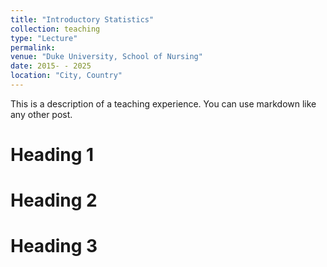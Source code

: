 ```yaml
---
title: "Introductory Statistics"
collection: teaching
type: "Lecture"
permalink: 
venue: "Duke University, School of Nursing"
date: 2015- - 2025
location: "City, Country"
---
```


This is a description of a teaching experience. You can use markdown like any other post.

Heading 1
======

Heading 2
======

Heading 3
======
